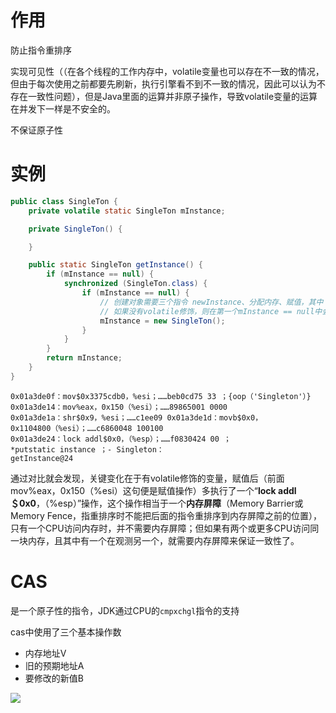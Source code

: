 # 作用

防止指令重排序

实现可见性（（在各个线程的工作内存中，volatile变量也可以存在不一致的情况，但由于每次使用之前都要先刷新，执行引擎看不到不一致的情况，因此可以认为不存在一致性问题），但是Java里面的运算并非原子操作，导致volatile变量的运算在并发下一样是不安全的。

不保证原子性



# 实例

```java
public class SingleTon {
    private volatile static SingleTon mInstance;

    private SingleTon() {

    }

    public static SingleTon getInstance() {
        if (mInstance == null) {
            synchronized (SingleTon.class) {
                if (mInstance == null) {
                  	// 创建对象需要三个指令 newInstance、分配内存、赋值，其中 分配内存和赋值是可以进行重排的
                  	// 如果没有volatile修饰，则在第一个mInstance == null中会出现运行时异常
                    mInstance = new SingleTon();
                }
            }
        }
        return mInstance;
    }
}
```

```
0x01a3de0f：mov$0x3375cdb0，%esi；……beb0cd75 33 ；{oop（'Singleton'）} 
0x01a3de14：mov%eax，0x150（%esi）；……89865001 0000 
0x01a3de1a：shr$0x9，%esi；……c1ee09 0x01a3de1d：movb$0x0，
0x1104800（%esi）；……c6860048 100100 
0x01a3de24：lock addl$0x0，（%esp）；……f0830424 00 ；
*putstatic instance ；- Singleton：
getInstance@24

```

通过对比就会发现，关键变化在于有volatile修饰的变量，赋值后（前面mov%eax，0x150（%esi）这句便是赋值操作）多执行了一个“**lock addl ＄0x0**，（%esp）”操作，这个操作相当于一个**内存屏障**（Memory Barrier或Memory Fence，指重排序时不能把后面的指令重排序到内存屏障之前的位置），只有一个CPU访问内存时，并不需要内存屏障；但如果有两个或更多CPU访问同一块内存，且其中有一个在观测另一个，就需要内存屏障来保证一致性了。

# CAS

是一个原子性的指令，JDK通过CPU的`cmpxchgl`指令的支持

cas中使用了三个基本操作数

- 内存地址V
- 旧的预期地址A
- 要修改的新值B

![](https://upload-images.jianshu.io/upload_images/26777047-54804173d3a33429.gif?imageMogr2/auto-orient/strip|imageView2/2/w/1200/format/webp)

